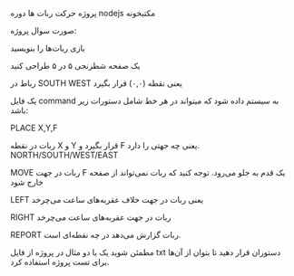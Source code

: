 پروژه حرکت ربات ها دوره nodejs مکتبخونه

صورت سوال پروژه:


بازی ربات‌ها را بنویسید

یک صفحه شطرنجی ۵ در ۵ طراحی کنید

رباط در SOUTH WEST یعنی نقطه (۰,۰) قرار بگیرد

یک فایل command به سیستم داده شود که میتواند در هر خط شامل دستورات زیر باشد:

PLACE X,Y,F

ربات در نقطه X و Y قرار بگیرد و F یعنی چه جهتی را دارد. NORTH/SOUTH/WEST/EAST

MOVE
ربات در جهت F یک قدم به جلو می‌رود. توجه کنید که ربات نمی‌تواند از صفحه خارج شود

LEFT
یعنی ربات در جهت خلاف عقربه‌های ساعت می‌چرخد

RIGHT
ربات در جهت عقربه‌های ساعت می‌چرخد

REPORT
ربات گزارش می‌دهد در چه نقطه‌ای است.

مطمئن شوید یک یا دو مثال در پروژه از فایل txt دستوران قرار دهید تا بتوان از آن‌ها برای تست پروژه استفاده کرد.